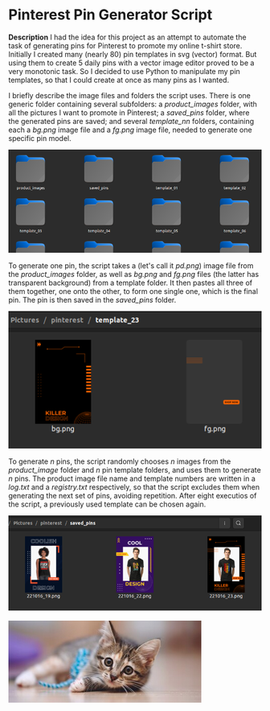 # Pinterest Pin Generator Script

**Description**
I had the idea for this project as an attempt to automate the task of generating pins for Pinterest to promote my online t-shirt store. Initially I created many (nearly 80) pin templates in svg (vector) format. But using them to create 5 daily pins with a vector image editor proved to be a very monotonic task. So I decided to  use Python to manipulate my pin templates, so that I could create at once as many pins as I wanted.

I briefly describe the image files and folders the script uses. There is one generic folder containing several subfolders: a _product_images_ folder, with all the pictures I want to promote in Pinterest; a _saved_pins_ folder, where the generated pins are saved; and several _template_nn_ folders, containing each a _bg.png_ image file and a _fg.png_ image file, needed to generate one specific pin model.

!['Folders'](images/folders.png)


To generate one pin, the script takes a (let's call it _pd.png_) image file from the _product_images_ folder, as well as  _bg.png_ and _fg.png_ files (the latter has transparent background) from a template folder. It then pastes all three of them together, one onto the other, to form one single one, which is the final pin. The pin is then saved in the _saved_pins_ folder.

!['Product'](images/template.png)

To generate  _n_ pins, the script randomly chooses _n_ images from the _product_image_ folder and _n_ pin template folders, and uses them to generate _n_ pins. The product image file name and template numbers are written in a _log.txt_ and a _registry.txt_ respectively, so that the script excludes them when generating the next set of pins, avoiding repetition. After eight executios of the script, a previously used template can be chosen again.

!['Pins'](images/pines_generados.png)
&nbsp;  
!['Gatito'](images/gatito.jpg)
